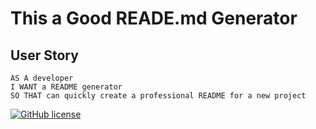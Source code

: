 # This a Good READE.md Generator
## User Story

```
AS A developer
I WANT a README generator
SO THAT can quickly create a professional README for a new project
```
[![GitHub license](https://img.shields.io/badge/license-MIT-blue.svg)](https://github.com/)